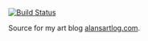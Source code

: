 [![Build Status](https://travis-ci.org/AlansCodeLog/alansartlog.svg?branch=master)](https://travis-ci.org/AlansCodeLog/alansartlog)

Source for my art blog [alansartlog.com](https://alansartlog.com). 
